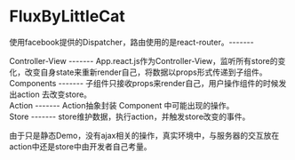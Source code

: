 # FluxByLittleCat

使用facebook提供的Dispatcher，路由使用的是react-router。-------</br>

Controller-View -------
App.react.js作为Controller-View，监听所有store的变化，改变自身state来重新render自己，将数据以props形式传递到子组件。</br>
Components -------
子组件只接收props来render自己，用户操作组件的时候发出action 去改变store。</br>
Action -------
Action抽象封装 Component 中可能出现的操作。</br>
Store -------
store维护数据，执行action，并触发store改变的事件。</br>

由于只是静态Demo，没有ajax相关的操作，真实环境中，与服务器的交互放在action中还是store中由开发者自己考量。</br>
